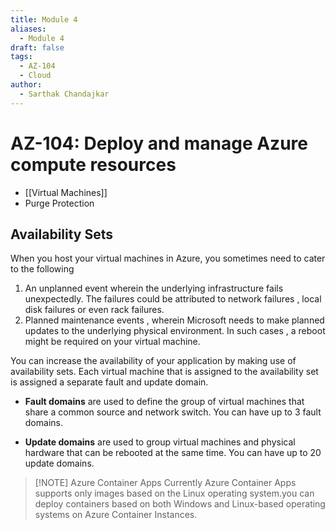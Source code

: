 ```yaml
---
title: Module 4
aliases:
  - Module 4
draft: false
tags:
  - AZ-104
  - Cloud
author:
  - Sarthak Chandajkar
---
```

# AZ-104: Deploy and manage Azure compute resources

- [[Virtual Machines]]
- Purge Protection

## Availability Sets

When you host your virtual machines in Azure, you sometimes need to cater to the following

1. An unplanned event wherein the underlying infrastructure fails unexpectedly. The failures could be attributed to network failures , local disk failures or even rack failures.
2. Planned maintenance events , wherein Microsoft needs to make planned updates to the underlying physical environment. In such cases , a reboot might be required on your virtual machine.
    
You can increase the availability of your application by making use of availability sets. Each virtual machine that is assigned to the availability set is assigned a separate fault and update domain.

- **Fault domains** are used to define the group of virtual machines that share a common source and network switch. You can have up to 3 fault domains.

- **Update domains** are used to group virtual machines and physical hardware that can be rebooted at the same time. You can have up to 20 update domains.


> [!NOTE] Azure Container Apps
> Currently Azure Container Apps supports only images based on the Linux operating system.you can deploy containers based on both Windows and Linux-based operating systems on Azure Container Instances.
